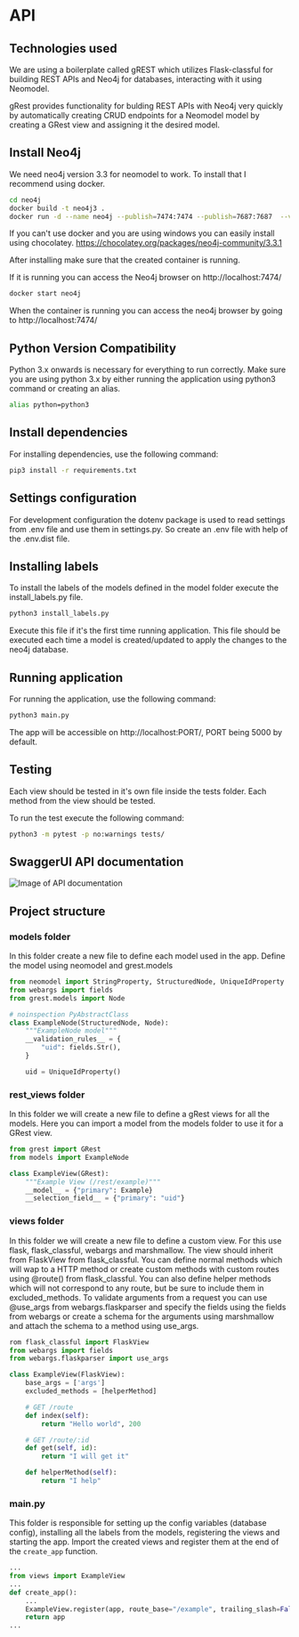 # API

## Technologies used

We are using a boilerplate called gREST which utilizes Flask-classful for building REST APIs and Neo4j for databases, interacting with it using Neomodel.

gRest provides functionality for bulding REST APIs with Neo4j very quickly by automatically creating CRUD endpoints for a Neomodel model by creating a GRest view and assigning it the desired model.

## Install Neo4j

We need neo4j version 3.3 for neomodel to work. To install that I recommend using docker.

```bash
cd neo4j
docker build -t neo4j3 .
docker run -d --name neo4j --publish=7474:7474 --publish=7687:7687  --volume=$HOME/neo4j/data:/data neo4j3
```

If you can't use docker and you are using windows you can easily install using chocolatey.
https://chocolatey.org/packages/neo4j-community/3.3.1

After installing make sure that the created container is running.

If it is running you can access the Neo4j browser on http://localhost:7474/

```bash
docker start neo4j
```

When the container is running you can access the neo4j browser by going to http://localhost:7474/

## Python Version Compatibility

Python 3.x onwards is necessary for everything to run correctly.
Make sure you are using python 3.x by either running the application using python3 command or creating an alias.

```bash
alias python=python3
```

## Install dependencies

For installing dependencies, use the following command:

```bash
pip3 install -r requirements.txt
```

## Settings configuration

For development configuration the dotenv package is used to read settings from .env file and use them in settings.py.
So create an .env file with help of the .env.dist file.

## Installing labels

To install the labels of the models defined in the model folder execute the install_labels.py file.

```bash
python3 install_labels.py
```

Execute this file if it's the first time running application.
This file should be executed each time a model is created/updated to apply the changes to the neo4j database.

## Running application

For running the application, use the following command:

```bash
python3 main.py
```

The app will be accessible on http://localhost:PORT/, PORT being 5000 by default.

## Testing

Each view should be tested in it's own file inside the tests folder.
Each method from the view should be tested.

To run the test execute the following command:

```bash
python3 -m pytest -p no:warnings tests/
```
## SwaggerUI API documentation
![Image of API documentation](https://octodex.github.com/images/yaktocat.png)

## Project structure

### models folder

In this folder create a new file to define each model used in the app.
Define the model using neomodel and grest.models

```/models/example.py
from neomodel import StringProperty, StructuredNode, UniqueIdProperty
from webargs import fields
from grest.models import Node

# noinspection PyAbstractClass
class ExampleNode(StructuredNode, Node):
    """ExampleNode model"""
    __validation_rules__ = {
        "uid": fields.Str(),
    }

    uid = UniqueIdProperty()
```

### rest_views folder

In this folder we will create a new file to define a gRest views for all the models.
Here you can import a model from the models folder to use it for a GRest view.

```/rest_views/example.py
from grest import GRest
from models import ExampleNode

class ExampleView(GRest):
    """Example View (/rest/example)"""
    __model__ = {"primary": Example}
    __selection_field__ = {"primary": "uid"}
```

### views folder

In this folder we will create a new file to define a custom view.
For this use flask, flask_classful, webargs and marshmallow. The view should inherit from FlaskView from flask_classful.
You can define normal methods which will wap to a HTTP method or create custom methods with custom routes using @route() from flask_classful.
You can also define helper methods which will not correspond to any route, but be sure to include them in excluded_methods.
To validate arguments from a request you can use @use_args from webargs.flaskparser and specify the fields using the fields from webargs or create a schema for the arguments using marshmallow and attach the schema to a method using use_args.

```/views/example.py
rom flask_classful import FlaskView
from webargs import fields
from webargs.flaskparser import use_args

class ExampleView(FlaskView):
    base_args = ['args']
    excluded_methods = [helperMethod]

    # GET /route
    def index(self):
        return "Hello world", 200

    # GET /route/:id
    def get(self, id):
        return "I will get it"

    def helperMethod(self):
        return "I help"

```

### main.py

This folder is responsible for setting up the config variables (database config), installing all the labels from the models, registering the views and starting the app.
Import the created views and register them at the end of the `create_app` function.

```main.py
...
from views import ExampleView
...
def create_app():
    ...
    ExampleView.register(app, route_base="/example", trailing_slash=False)
    return app
...
```
